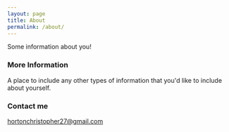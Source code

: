 ```yaml
---
layout: page
title: About
permalink: /about/
---
```


Some information about you!

### More Information

A place to include any other types of information that you'd like to include about yourself.

### Contact me

[hortonchristopher27@gmail.com](mailto:hortonchristopher27@gmail.com)
